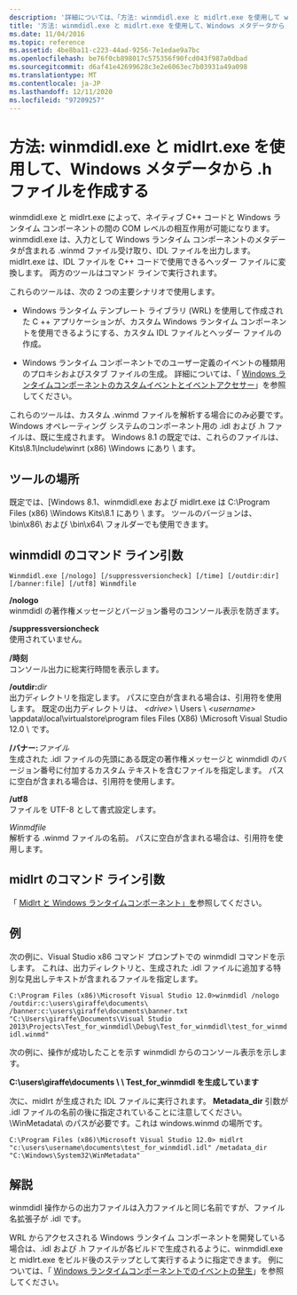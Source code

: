```yaml
---
description: '詳細については、「方法: winmdidl.exe と midlrt.exe を使用して windows メタデータから .h ファイルを作成する」を参照してください。'
title: '方法: winmdidl.exe と midlrt.exe を使用して、Windows メタデータから .h ファイルを作成する'
ms.date: 11/04/2016
ms.topic: reference
ms.assetid: 4be8ba11-c223-44ad-9256-7e1edae9a7bc
ms.openlocfilehash: be76f0cb898017c575356f90fcd043f987a0dbad
ms.sourcegitcommit: d6af41e42699628c3e2e6063ec7b03931a49a098
ms.translationtype: MT
ms.contentlocale: ja-JP
ms.lasthandoff: 12/11/2020
ms.locfileid: "97209257"
---
```

# <a name="how-to-use-winmdidlexe-and-midlrtexe-to-create-h-files-from-windows-metadata"></a>方法: winmdidl.exe と midlrt.exe を使用して、Windows メタデータから .h ファイルを作成する

winmdidl.exe と midlrt.exe によって、ネイティブ C++ コードと Windows ランタイム コンポーネントの間の COM レベルの相互作用が可能になります。 winmdidl.exe は、入力として Windows ランタイム コンポーネントのメタデータが含まれる .winmd ファイル受け取り、IDL ファイルを出力します。 midlrt.exe は、IDL ファイルを C++ コードで使用できるヘッダー ファイルに変換します。 両方のツールはコマンド ラインで実行されます。

これらのツールは、次の 2 つの主要シナリオで使用します。

- Windows ランタイム テンプレート ライブラリ (WRL) を使用して作成された C ++ アプリケーションが、カスタム Windows ランタイム コンポーネントを使用できるようにする、カスタム IDL ファイルとヘッダー ファイルの作成。

- Windows ランタイム コンポーネントでのユーザー定義のイベントの種類用のプロキシおよびスタブ ファイルの生成。 詳細については、「 [Windows ランタイムコンポーネントのカスタムイベントとイベントアクセサー](/windows/uwp/winrt-components/custom-events-and-event-accessors-in-windows-runtime-components)」を参照してください。

これらのツールは、カスタム .winmd ファイルを解析する場合にのみ必要です。 Windows オペレーティング システムのコンポーネント用の .idl および .h ファイルは、既に生成されます。 Windows 8.1 の既定では、これらのファイルは、Kits\8.1\Include\winrt (x86) \Windows にあり \\ ます。

## <a name="location-of-the-tools"></a>ツールの場所

既定では、[Windows 8.1、winmdidl.exe および midlrt.exe は C:\Program Files (x86) \Windows Kits\8.1 にあり \\ ます。 ツールのバージョンは、\bin\x86\ および \bin\x64\ フォルダーでも使用できます。

## <a name="winmdidl-command-line-arguments"></a>winmdidl のコマンド ライン引数

```
Winmdidl.exe [/nologo] [/suppressversioncheck] [/time] [/outdir:dir] [/banner:file] [/utf8] Winmdfile
```

**/nologo**<br/>
winmdidl の著作権メッセージとバージョン番号のコンソール表示を防ぎます。

**/suppressversioncheck**<br/>
使用されていません。

**/時刻**<br/>
コンソール出力に総実行時間を表示します。

**/outdir:**<em>dir</em><br/>
出力ディレクトリを指定します。 パスに空白が含まれる場合は、引用符を使用します。 既定の出力ディレクトリは、 *\<drive>* \ Users \\ *\<username>* \appdata\local\virtualstore\program files Files (X86) \Microsoft Visual Studio 12.0 \\ です。

**/バナー:**<em>ファイル</em><br/>
生成された .idl ファイルの先頭にある既定の著作権メッセージと winmdidl のバージョン番号に付加するカスタム テキストを含むファイルを指定します。 パスに空白が含まれる場合は、引用符を使用します。

**/utf8**<br/>
ファイルを UTF-8 として書式設定します。

*Winmdfile*<br/>
解析する .winmd ファイルの名前。 パスに空白が含まれる場合は、引用符を使用します。

## <a name="midlrt-command-line-arguments"></a>midlrt のコマンド ライン引数

「 [Midlrt と Windows ランタイムコンポーネント」を](/windows/win32/Midl/midlrt-and-windows-runtime-components)参照してください。

## <a name="examples"></a>例

次の例に、Visual Studio x86 コマンド プロンプトでの winmdidl コマンドを示します。 これは、出力ディレクトリと、生成された .idl ファイルに追加する特別な見出しテキストが含まれるファイルを指定します。

`C:\Program Files (x86)\Microsoft Visual Studio 12.0>winmdidl /nologo /outdir:c:\users\giraffe\documents\ /banner:c:\users\giraffe\documents\banner.txt "C:\Users\giraffe\Documents\Visual Studio 2013\Projects\Test_for_winmdidl\Debug\Test_for_winmdidl\test_for_winmdidl.winmd"`

次の例に、操作が成功したことを示す winmdidl からのコンソール表示を示します。

**C:\users\giraffe\documents \\ \ Test_for_winmdidl を生成しています**

次に、midlrt が生成された IDL ファイルに実行されます。 **Metadata_dir** 引数が .idl ファイルの名前の後に指定されていることに注意してください。 \WinMetadata\ のパスが必要です。これは windows.winmd の場所です。

`C:\Program Files (x86)\Microsoft Visual Studio 12.0> midlrt "c:\users\username\documents\test_for_winmdidl.idl" /metadata_dir "C:\Windows\System32\WinMetadata"`

## <a name="remarks"></a>解説

winmdidl 操作からの出力ファイルは入力ファイルと同じ名前ですが、ファイル名拡張子が .idl です。

WRL からアクセスされる Windows ランタイム コンポーネントを開発している場合は、.idl および .h ファイルが各ビルドで生成されるように、winmdidl.exe と midlrt.exe をビルド後のステップとして実行するように指定できます。 例については、「 [Windows ランタイムコンポーネントでのイベントの発生](/windows/uwp/winrt-components/raising-events-in-windows-runtime-components)」を参照してください。
